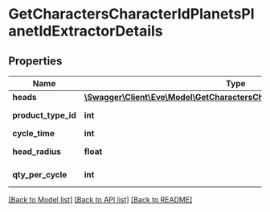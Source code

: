 # GetCharactersCharacterIdPlanetsPlanetIdExtractorDetails

## Properties
Name | Type | Description | Notes
------------ | ------------- | ------------- | -------------
**heads** | [**\Swagger\Client\Eve\Model\GetCharactersCharacterIdPlanetsPlanetIdHead[]**](GetCharactersCharacterIdPlanetsPlanetIdHead.md) | heads array | 
**product_type_id** | **int** | product_type_id integer | [optional] 
**cycle_time** | **int** | in seconds | [optional] 
**head_radius** | **float** | head_radius number | [optional] 
**qty_per_cycle** | **int** | qty_per_cycle integer | [optional] 

[[Back to Model list]](../README.md#documentation-for-models) [[Back to API list]](../README.md#documentation-for-api-endpoints) [[Back to README]](../README.md)


